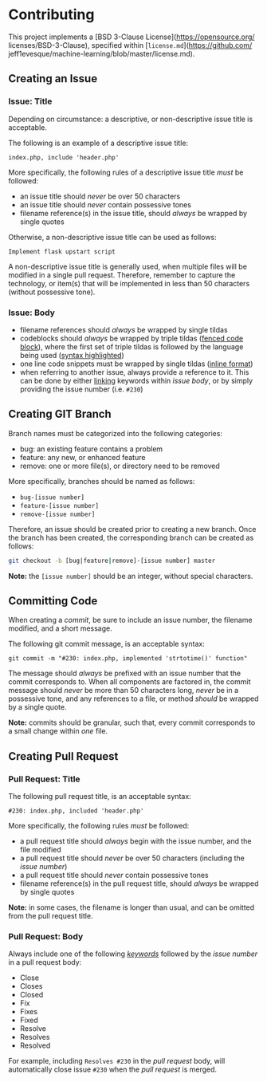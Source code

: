 # Contributing

This project implements a [BSD 3-Clause License](https://opensource.org/
licenses/BSD-3-Clause), specified within [`license.md`](https://github.com/
jeff1evesque/machine-learning/blob/master/license.md).

## Creating an Issue

### Issue: Title

Depending on circumstance: a descriptive, or non-descriptive issue title is
 acceptable.

The following is an example of a descriptive issue title:

```text
index.php, include 'header.php'
```

More specifically, the following rules of a descriptive issue title *must* be
 followed:

- an issue title should *never* be over 50 characters
- an issue title should *never* contain possessive tones
- filename reference(s) in the issue title, should *always* be wrapped by
 single quotes

Otherwise, a non-descriptive issue title can be used as follows:

```text
Implement flask upstart script
```

A non-descriptive issue title is generally used, when multiple files will be
 modified in a single pull request.  Therefore, remember to capture the
 technology, or item(s) that will be implemented in less than 50 characters
 (without possessive tone).

### Issue: Body

- filename references should *always* be wrapped by single tildas
- codeblocks should *always* be wrapped by triple tildas
 ([fenced code block](https://help.github.com/articles/github-flavored-markdown/#fenced-code-blocks)), where the first set of triple tildas is followed by the
 language being used ([syntax highlighted](https://help.github.com/articles/github-flavored-markdown/#syntax-highlighting))
- one line code snippets must be wrapped by single tildas
 ([inline format](https://help.github.com/articles/markdown-basics/#inline-formats))
- when referring to another issue, always provide a reference to it. This can
 be done by either [linking](https://help.github.com/articles/markdown-basics/#links)
 keywords within *issue body*, or by simply providing the issue number (i.e. `#230`)

## Creating GIT Branch

Branch names must be categorized into the following categories:

- bug: an existing feature contains a problem
- feature: any new, or enhanced feature
- remove: one or more file(s), or directory need to be removed

More specifically, branches should be named as follows:

- `bug-[issue number]`
- `feature-[issue number]`
- `remove-[issue number]`

Therefore, an issue should be created prior to creating a new branch.  Once the
 branch has been created, the corresponding branch can be created as follows:

```bash
git checkout -b [bug|feature|remove]-[issue number] master
```

**Note:** the `[issue number]` should be an integer, without special characters.

## Committing Code

When creating a *commit*, be sure to include an issue number, the filename
 modified, and a short message.

The following git commit message, is an acceptable syntax:

`git commit -m "#230: index.php, implemented 'strtotime()' function"`

The message should *always* be prefixed with an issue number that the commit
 corresponds to. When all components are factored in, the commit message should
 *never* be more than 50 characters long, *never* be in a possessive tone, and
 any references to a file, or method *should* be wrapped by a single quote.

**Note:** commits should be granular, such that, every commit corresponds to a
 small change within *one* file.

## Creating Pull Request

### Pull Request: Title

The following pull request title, is an acceptable syntax:

```text
#230: index.php, included 'header.php'
```

More specifically, the following rules *must* be followed:

- a pull request title should *always* begin with the issue number, and the
 file modified
- a pull request title should *never* be over 50 characters (including the
 *issue number*)
- a pull request title should *never* contain possessive tones
- filename reference(s) in the pull request title, should *always* be wrapped
 by single quotes

**Note:** in some cases, the filename is longer than usual, and can be omitted
 from the pull request title.

### Pull Request: Body

Always include one of the following
 [*keywords*](https://help.github.com/articles/closing-issues-via-commit-messages/#keywords-for-closing-issues)
 followed by the *issue number* in a pull request body:

- Close
- Closes
- Closed
- Fix
- Fixes
- Fixed
- Resolve
- Resolves
- Resolved

For example, including `Resolves #230` in the *pull request* body, will
 automatically close issue `#230` when the *pull request* is merged.